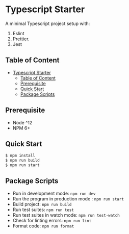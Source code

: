 # Typescript Starter

A minimal Typescript project setup with:

1. Eslint
2. Prettier.
3. Jest

## Table of Content

- [Typescript Starter](#typescript-starter)
  - [Table of Content](#table-of-content)
  - [Prerequisite](#prerequisite)
  - [Quick Start](#quick-start)
  - [Package Scripts](#package-scripts)

## Prerequisite
- Node ^12
- NPM 6+

## Quick Start
```sh
$ npm install
$ npm run build
$ npm run start
```

## Package Scripts
- Run in development mode: `npm run dev`
- Run the program in production mode : `npm run start`
- Build project: `npm run build`
- Run test suites: `npm run test`
- Run test suites in watch mode: `npm run test-watch`
- Check for linting errors: `npm run lint`
- Format code: `npm run format`
